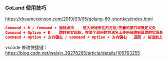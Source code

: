 ### GoLand 使用技巧

https://dreamerjonson.com/2019/03/05/golang-69-shortkey/index.html

```json
Command + B / Command + 鼠标点击	进入光标所在的方法/变量的接口或是定义处
Command + Option + B	跳转到实现处，在某个调用的方法名上使用会跳到具体的实现处，可以跳过接口
Command + Option + 方向键左 / Command + Option + 方向键右	退回 / 前进到上一个操作的地方
```

vscode 修改快捷键：https://blog.csdn.net/weixin_39278265/article/details/105763255